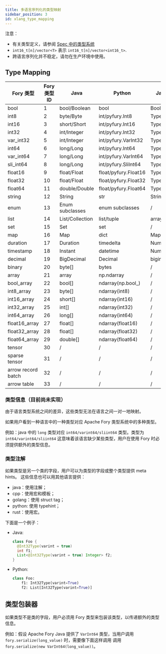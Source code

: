 ```yaml
---
title: 多语言序列化的类型映射
sidebar_position: 3
id: xlang_type_mapping
---
```


注意：

- 有关类型定义，请参阅 [Spec 中的类型系统](https://fory.apache.org/docs/specification/fury_xlang_serialization_spec#type-systems)
- `int16_t[n]/vector<T>` 表示 `int16_t[n]/vector<int16_t>`.
- 跨语言序列化并不稳定，请勿在生产环境中使用。

## Type Mapping

| Fory 类型          | Fory 类型 ID | Java            | Python               | Javascript      | C++                            | Golang           | Rust             |
|--------------------|--------------|-----------------|----------------------|-----------------|--------------------------------|------------------|------------------|
| bool               | 1            | bool/Boolean    | bool                 | Boolean         | bool                           | bool             | bool             |
| int8               | 2            | byte/Byte       | int/pyfury.Int8      | Type.int8()     | int8_t                         | int8             | i8               |
| int16              | 3            | short/Short     | int/pyfury.Int16     | Type.int16()    | int16_t                        | int16            | i6               |
| int32              | 4            | int/Integer     | int/pyfury.Int32     | Type.int32()    | int32_t                        | int32            | i32              |
| var_int32          | 5            | int/Integer     | int/pyfury.VarInt32  | Type.varint32() | fory::varint32_t               | fory.varint32    | fory::varint32   |
| int64              | 6            | long/Long       | int/pyfury.Int64     | Type.int64()    | int64_t                        | int64            | i64              |
| var_int64          | 7            | long/Long       | int/pyfury.VarInt64  | Type.varint64() | fory::varint64_t               | fory.varint64    | fory::varint64   |
| sli_int64          | 8            | long/Long       | int/pyfury.SliInt64  | Type.sliint64() | fory::sliint64_t               | fory.sliint64    | fory::sliint64   |
| float16            | 9            | float/Float     | float/pyfury.Float16 | Type.float16()  | fory::float16_t                | fory.float16     | fory::f16        |
| float32            | 10           | float/Float     | float/pyfury.Float32 | Type.float32()  | float                          | float32          | f32              |
| float64            | 11           | double/Double   | float/pyfury.Float64 | Type.float64()  | double                         | float64          | f64              |
| string             | 12           | String          | str                  | String          | string                         | string           | String/str       |
| enum               | 13           | Enum subclasses | enum subclasses      | /               | enum                           | /                | enum             |
| list               | 14           | List/Collection | list/tuple           | array           | vector                         | slice            | Vec              |
| set                | 15           | Set             | set                  | /               | set                            | fory.Set         | Set              |
| map                | 16           | Map             | dict                 | Map             | unordered_map                  | map              | HashMap          |
| duration           | 17           | Duration        | timedelta            | Number          | duration                       | Duration         | Duration         |
| timestamp          | 18           | Instant         | datetime             | Number          | std::chrono::nanoseconds       | Time             | DateTime         |
| decimal            | 19           | BigDecimal      | Decimal              | bigint          | /                              | /                | /                |
| binary             | 20           | byte[]          | bytes                | /               | `uint8_t[n]/vector<T>`         | `[n]uint8/[]T`   | `Vec<uint8_t>`   |
| array              | 21           | array           | np.ndarray           | /               | /                              | array/slice      | Vec              |
| bool_array         | 22           | bool[]          | ndarray(np.bool_)    | /               | `bool[n]`                      | `[n]bool/[]T`    | `Vec<bool>`      |
| int8_array         | 23           | byte[]          | ndarray(int8)        | /               | `int8_t[n]/vector<T>`          | `[n]int8/[]T`    | `Vec<i18>`       |
| int16_array        | 24           | short[]         | ndarray(int16)       | /               | `int16_t[n]/vector<T>`         | `[n]int16/[]T`   | `Vec<i16>`       |
| int32_array        | 25           | int[]           | ndarray(int32)       | /               | `int32_t[n]/vector<T>`         | `[n]int32/[]T`   | `Vec<i32>`       |
| int64_array        | 26           | long[]          | ndarray(int64)       | /               | `int64_t[n]/vector<T>`         | `[n]int64/[]T`   | `Vec<i64>`       |
| float16_array      | 27           | float[]         | ndarray(float16)     | /               | `fory::float16_t[n]/vector<T>` | `[n]float16/[]T` | `Vec<fory::f16>` |
| float32_array      | 28           | float[]         | ndarray(float32)     | /               | `float[n]/vector<T>`           | `[n]float32/[]T` | `Vec<f32>`       |
| float64_array      | 29           | double[]        | ndarray(float64)     | /               | `double[n]/vector<T>`          | `[n]float64/[]T` | `Vec<f64>`       |
| tensor             | 30           | /               | /                    | /               | /                              | /                | /                |
| sparse tensor      | 31           | /               | /                    | /               | /                              | /                | /                |
| arrow record batch | 32           | /               | /                    | /               | /                              | /                | /                |
| arrow table        | 33           | /               | /                    | /               | /                              | /                | /                |

### 类型信息（目前尚未实现）

由于语言类型系统之间的差异，这些类型无法在语言之间一对一地映射。

如果用户看到一种语言中的一种类型对应 Apache Fory 类型系统中的多种类型。

例如：java 中的 `long` 类型对应 `int64/varint64/sliint64` 类型。类型为 `int64/varint64/sliint64` 这意味着该语言缺少某些类型，用户在使用 Fory 时必须提供额外的类型信息。

### 类型注解

如果类型是另一个类的字段，用户可以为类型的字段或整个类型提供 meta hints。
这些信息也可以用其他语言提供：

- java：使用注解；
- cpp：使用宏和模板；
- golang：使用 struct tag；
- python: 使用 typehint；
- rust：使用宏。

下面是一个例子：

- Java:

    ```java
    class Foo {
      @Int32Type(varint = true)
      int f1;
      List<@Int32Type(varint = true) Integer> f2;
    }
    ```

- Python:

    ```python
    class Foo:
        f1: Int32Type(varint=True)
        f2: List[Int32Type(varint=True)]
    ```

## 类型包装器

如果类型不是类的字段，用户必须用 Fory 类型来包装该类型，以传递额外的类型信息。

例如：假设 Apache Fory Java 提供了 `VarInt64` 类型，当用户调用 `fory.serialize(long_value)` 时，需要像下面这样调用
调用 `fory.serialize(new VarInt64(long_value))`。
